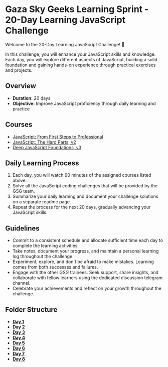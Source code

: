 
# Gaza Sky Geeks Learning Sprint - 20-Day Learning JavaScript Challenge

Welcome to the 20-Day Learning JavaScript Challenge! 🚀

In this challenge, you will enhance your JavaScript skills and knowledge. Each day, you will explore different aspects of JavaScript, building a solid foundation and gaining hands-on experience through practical exercises and projects.

## Overview
- **Duration:** 20 days
- **Objective:** Improve JavaScript proficiency through daily learning and practice


## Courses
 - [JavaScript: From First Steps to Professional](https://frontendmasters.com/courses/javascript-first-steps/)
 - [JavaScript: The Hard Parts, v2](https://frontendmasters.com/courses/javascript-hard-parts-v2/)
 - [Deep JavaScript Foundations, v3](https://frontendmasters.com/courses/deep-javascript-v3/)


## Daily Learning Process
1. Each day, you will watch 90 minutes of the assigned courses listed above.
2. Solve all the JavaScript coding challenges that will be provided by the GSG team.
3. Summarize your daily learning and document your challenge solutions on a separate readme page.
4. Repeat the process for the next 20 days, gradually advancing your JavaScript skills.



## Guidelines
- Commit to a consistent schedule and allocate sufficient time each day to complete the learning activities.
- Take notes, document your progress, and maintain a personal learning log throughout the challenge.
- Experiment, explore, and don't be afraid to make mistakes. Learning comes from both successes and failures.
- Engage with the other GSG trainees. Seek support, share insights, and collaborate with fellow learners using the dedicated discussion telegram channel.
- Celebrate your achievements and reflect on your growth throughout the challenge.

## Folder Structure
-  [**Day 1**](https://github.com/moath00/Mastering-JavaScript-in-20-Days/blob/main/Day1.md)
-  [**Day 2**](https://github.com/moath00/Mastering-JavaScript-in-20-Days/blob/main/Day2.md)
-  [**Day 3**](https://github.com/moath00/Mastering-JavaScript-in-20-Days/blob/main/Day3.md)
-  [**Day 4**](https://github.com/moath00/Mastering-JavaScript-in-20-Days/blob/main/Day4.md)
-  [**Day 5**](https://github.com/moath00/Mastering-JavaScript-in-20-Days/blob/main/Day5.md)
-  [**Day 6**](https://github.com/moath00/Mastering-JavaScript-in-20-Days/blob/main/Day6.md)
-  [**Day 7**](https://github.com/moath00/Mastering-JavaScript-in-20-Days/blob/main/Day7.md)
-  [**Day 8**](https://github.com/moath00/Mastering-JavaScript-in-20-Days/blob/main/Day8.md)